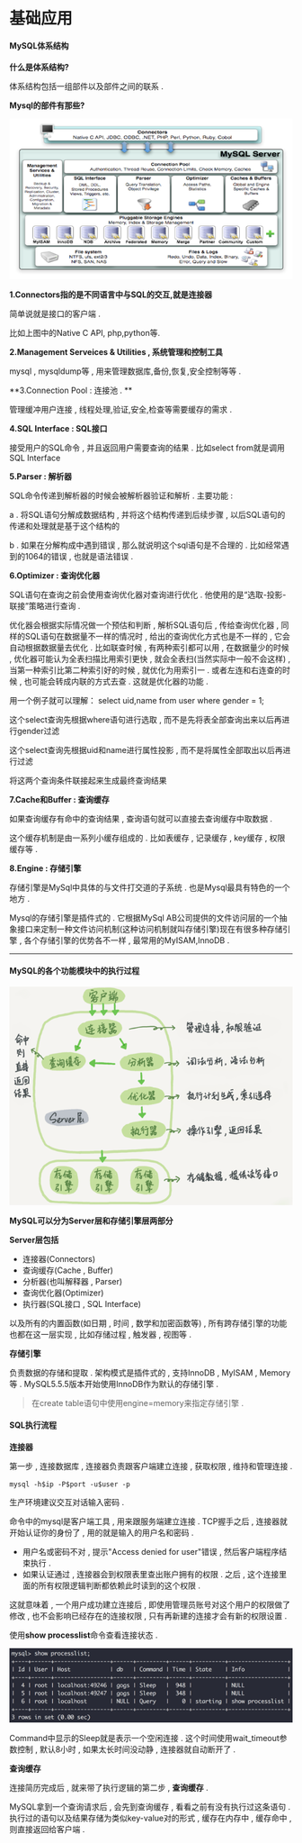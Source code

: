 # 基础应用

#### MySQL体系结构

**什么是体系结构?**

体系结构包括一组部件以及部件之间的联系 .

**Mysql的部件有那些?**

![](/assets/mysqbujian.png)

**1.Connectors指的是不同语言中与SQL的交互,就是连接器**

简单说就是接口的客户端 .

比如上图中的Native C API, php,python等.

**2.Management Serveices & Utilities , 系统管理和控制工具**

mysql , mysqldump等 , 用来管理数据库,备份,恢复,安全控制等等 .

**3.Connection Pool : 连接池 . **

管理缓冲用户连接 , 线程处理,验证,安全,检查等需要缓存的需求 .

**4.SQL Interface : SQL接口**

接受用户的SQL命令 , 并且返回用户需要查询的结果 . 比如select from就是调用SQL Interface

**5.Parser : 解析器**

SQL命令传递到解析器的时候会被解析器验证和解析 . 主要功能 :

a . 将SQL语句分解成数据结构 , 并将这个结构传递到后续步骤 , 以后SQL语句的传递和处理就是基于这个结构的

b . 如果在分解构成中遇到错误 , 那么就说明这个sql语句是不合理的 . 比如经常遇到的1064的错误 , 也就是语法错误 .

**6.Optimizer : 查询优化器**

SQL语句在查询之前会使用查询优化器对查询进行优化 . 他使用的是“选取-投影-联接”策略进行查询 .

优化器会根据实际情况做一个预估和判断 , 解析SQL语句后 , 传给查询优化器 , 同样的SQL语句在数据量不一样的情况时 , 给出的查询优化方式也是不一样的 , 它会自动根据数据量去优化 . 比如联查时候 , 有两种索引都可以用 , 在数据量少的时候 , 优化器可能认为全表扫描比用索引更快 , 就会全表扫\(当然实际中一般不会这样\) , 当第一种索引比第二种索引好的时候 , 就优化为用索引一 . 或者左连和右连查的时候 , 也可能会转成内联的方式去查 . 这就是优化器的功能 .

用一个例子就可以理解： select uid,name from user where gender = 1;

这个select查询先根据where语句进行选取 , 而不是先将表全部查询出来以后再进行gender过滤

这个select查询先根据uid和name进行属性投影 , 而不是将属性全部取出以后再进行过滤

将这两个查询条件联接起来生成最终查询结果

**7.Cache和Buffer : 查询缓存**

如果查询缓存有命中的查询结果 , 查询语句就可以直接去查询缓存中取数据 .

这个缓存机制是由一系列小缓存组成的 . 比如表缓存 , 记录缓存 , key缓存 , 权限缓存等 .

**8.Engine : 存储引擎**

存储引擎是MySql中具体的与文件打交道的子系统 . 也是Mysql最具有特色的一个地方 .

Mysql的存储引擎是插件式的 . 它根据MySql AB公司提供的文件访问层的一个抽象接口来定制一种文件访问机制\(这种访问机制就叫存储引擎\)现在有很多种存储引擎 , 各个存储引擎的优势各不一样 , 最常用的MyISAM,InnoDB .

---

#### MySQL的各个功能模块中的执行过程

![](/assets/mysqljiagoutu.png)

**MySQL可以分为Server层和存储引擎层两部分**

**Server层包括**

* 连接器\(Connectors\)
* 查询缓存\(Cache , Buffer\)
* 分析器\(也叫解释器 , Parser\)
* 查询优化器\(Optimizer\)
* 执行器\(SQL接口 , SQL Interface\)

以及所有的内置函数\(如日期 , 时间 , 数学和加密函数等\) , 所有跨存储引擎的功能也都在这一层实现 , 比如存储过程 , 触发器 , 视图等 .

**存储引擎**

负责数据的存储和提取 . 架构模式是插件式的 , 支持InnoDB , MyISAM , Memory等 . MySQL5.5.5版本开始使用InnoDB作为默认的存储引擎 .

> 在create table语句中使用engine=memory来指定存储引擎 .

#### SQL执行流程

**连接器**

第一步 , 连接数据库 , 连接器负责跟客户端建立连接 , 获取权限 , 维持和管理连接 .

```
mysql -h$ip -P$port -u$user -p
```

生产环境建议交互对话输入密码 .

命令中的mysql是客户端工具 , 用来跟服务端建立连接 . TCP握手之后 , 连接器就开始认证你的身份了 , 用的就是输入的用户名和密码 .

* 用户名或密码不对 , 提示"Access denied for user"错误 , 然后客户端程序结束执行 .
* 如果认证通过 , 连接器会到权限表里查出账户拥有的权限 . 之后 , 这个连接里面的所有权限逻辑判断都依赖此时读到的这个权限 .

这就意味着 , 一个用户成功建立连接后 , 即使用管理员账号对这个用户的权限做了修改 , 也不会影响已经存在的连接权限 , 只有再新建的连接才会有新的权限设置 .

使用**show processlist**命令查看连接状态 .

![](/assets/showprocesslist.png)

Command中显示的Sleep就是表示一个空闲连接 . 这个时间使用wait\_timeout参数控制 , 默认8小时 , 如果太长时间没动静 , 连接器就自动断开了 .

**查询缓存**

连接简历完成后 , 就来带了执行逻辑的第二步 , **查询缓存** . 

MySQL拿到一个查询请求后 , 会先到查询缓存 , 看看之前有没有执行过这条语句 . 执行过的语句以及结果存储为类似key-value对的形式 , 缓存在内存中 , 缓存命中 , 则直接返回给客户端 . 



